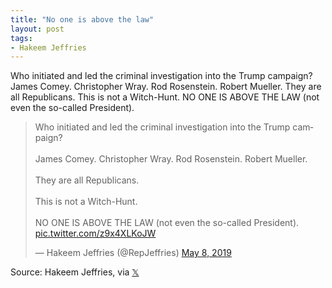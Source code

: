 ```yaml
---
title: "No one is above the law"
layout: post
tags:
- Hakeem Jeffries
---
```


Who initiated and led the criminal investigation into the Trump campaign? James Comey. Christopher Wray. Rod Rosenstein. Robert Mueller. They are all Republicans. This is not a Witch-Hunt. NO ONE IS ABOVE THE LAW (not even the so-called President).

<blockquote class="twitter-tweet"><p lang="en" dir="ltr">Who initiated and led the criminal investigation into the Trump campaign?<br /><br />James Comey. Christopher Wray. Rod Rosenstein. Robert Mueller.<br /><br />They are all Republicans.<br /><br />This is not a Witch-Hunt.<br /><br />NO ONE IS ABOVE THE LAW (not even the so-called President). <a href="https://t.co/z9x4XLKoJW">pic.twitter.com/z9x4XLKoJW</a></p>&mdash; Hakeem Jeffries (@RepJeffries) <a href="https://twitter.com/RepJeffries/status/1126179012294991883?ref_src=twsrc%5Etfw">May 8, 2019</a></blockquote> <script async src="https://platform.twitter.com/widgets.js" charset="utf-8"></script>

Source: Hakeem Jeffries, via [𝕏](https://x.com)
